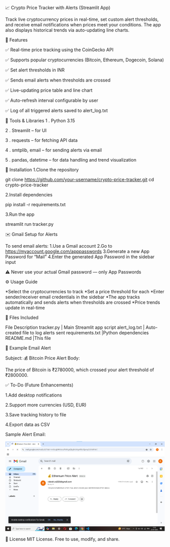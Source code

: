 
📈 Crypto Price Tracker with Alerts (Streamlit App)

Track live cryptocurrency prices in real-time, set custom alert thresholds, and receive email notifications when prices meet your conditions. The app also displays historical trends via auto-updating line charts.

🚀 Features

✅ Real-time price tracking using the CoinGecko API

✅ Supports popular cryptocurrencies (Bitcoin, Ethereum, Dogecoin, Solana)

✅ Set alert thresholds in INR

✅ Sends email alerts when thresholds are crossed

✅ Live-updating price table and line chart

✅ Auto-refresh interval configurable by user

✅ Log of all triggered alerts saved to alert_log.txt

🧰 Tools & Libraries
1 . Python 3.15

2 . Streamlit – for UI

3 . requests – for fetching API data

4 . smtplib, email – for sending alerts via email

5 . pandas, datetime – for data handling and trend visualization

🔧 Installation
1.Clone the repository

git clone https://github.com/your-username/crypto-price-tracker.git
cd crypto-price-tracker

2.Install dependencies

pip install -r requirements.txt

3.Run the app

streamlit run tracker.py

✉️ Gmail Setup for Alerts

To send email alerts:
1.Use a Gmail account
2.Go to https://myaccount.google.com/apppasswords
3.Generate a new App Password for “Mail”
4.Enter the generated App Password in the sidebar input

⚠️ Never use your actual Gmail password — only App Passwords

⚙️ Usage Guide


*Select the cryptocurrencies to track
*Set a price threshold for each
*Enter sender/receiver email credentials in the sidebar
*The app tracks automatically and sends alerts when thresholds are crossed
*Price trends update in real-time

📂 Files Included

File Description
tracker.py	     | Main Streamlit app script
alert_log.txt    |	Auto-created file to log alerts sent
requirements.txt |Python dependencies
README.md        |This file

🧪 Example Email Alert

Subject: 💰 Bitcoin Price Alert
Body:

The price of Bitcoin is ₹2780000, which crossed your alert threshold of ₹2800000.

✅ To-Do (Future Enhancements)

1.Add desktop notifications

2.Support more currencies (USD, EUR)

3.Save tracking history to file

4.Export data as CSV

Sample Alert Email:

![alt text](image.png)

📜 License
MIT License. Free to use, modify, and share.